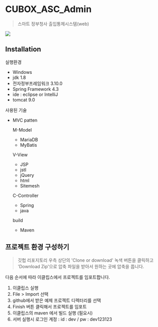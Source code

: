 # CUBOX_ASC_Admin
> 스마트 정부청사 출입통제시스템(web)

![](header.png)

## Installation

실행환경 
 - Windows
 - jdk 1.8
 - 전자정부프레임워크 3.10.0
 - Spring Framework 4.3
 - ide : eclipse or IntelliJ
 - tomcat 9.0
  
사용된 기술
 
- MVC patten
 
   M-Model
  * MariaDB
  * MyBatis

  V-View
  * JSP
  * jstl
  * jQuery
  * html
  * Sitemesh

  C-Controller
  * Spring
  * java
 
  build
  * Maven
 
 ## 프로젝트 환경 구성하기 
 > 깃헙 리포지토리 우측 상단의 'Clone or download' 녹색 버튼을 클릭하고 'Download Zip'으로 압축 파일을 받아서 원하는 곳에 압축을 풉니다.

다음 순서에 따라 이클립스에서 프로젝트를 임포트합니다.

1. 이클립스 실행
2. File > Import 선택
3. github에서 받은 예제 프로젝트 디렉터리를 선택
4. Finish 버튼 클릭해서 프로젝트를 임포트
5. 이클립스의 maven 에서 빌드 실행 (필요시)
6. 서버 실행시 로그인 계정 : id : dev / pw : dev123123

